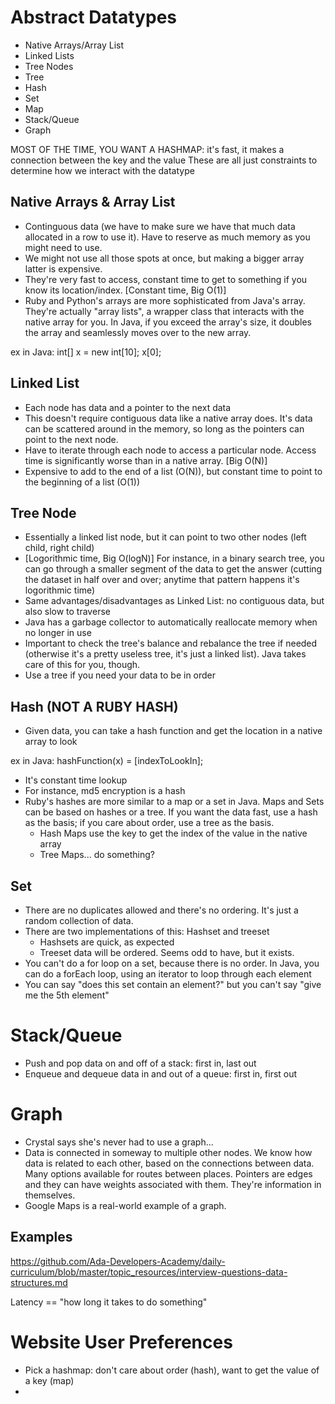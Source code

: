 # Abstract Datatypes

- Native Arrays/Array List
- Linked Lists
- Tree Nodes
- Tree
- Hash
- Set
- Map
- Stack/Queue
- Graph

MOST OF THE TIME, YOU WANT A HASHMAP: it's fast, it makes a connection between the key and the value
These are all just constraints to determine how we interact with the datatype


## Native Arrays & Array List

- Continguous data (we have to make sure we have that much data allocated in a row to use it). Have to reserve as much memory as you might need to use.
- We might not use all those spots at once, but making a bigger array latter is expensive.
- They're very fast to access, constant time to get to something if you know its location/index. [Constant time, Big O(1)]
- Ruby and Python's arrays are more sophisticated from Java's array. They're actually "array lists", a wrapper class that interacts with the native array for you. In Java, if you exceed the array's size, it doubles the array and seamlessly moves over to the new array.

ex in Java:
int[] x = new int[10];
x[0];


## Linked List

- Each node has data and a pointer to the next data
- This doesn't require contiguous data like a native array does. It's data can be scattered around in the memory, so long as the pointers can point to the next node.
- Have to iterate through each node to access a particular node. Access time is significantly worse than in a native array. [Big O(N)]
- Expensive to add to the end of a list (O(N)), but constant time to point to the beginning of a list (O(1))


## Tree Node

- Essentially a linked list node, but it can point to two other nodes (left child, right child)
- [Logorithmic time, Big O(logN)] For instance, in a binary search tree, you can go through a smaller segment of the data to get the answer (cutting the dataset in half over and over; anytime that pattern happens it's logorithmic time)
- Same advantages/disadvantages as Linked List: no contiguous data, but also slow to traverse
- Java has a garbage collector to automatically reallocate memory when no longer in use
- Important to check the tree's balance and rebalance the tree if needed (otherwise it's a pretty useless tree, it's just a linked list). Java takes care of this for you, though.
- Use a tree if you need your data to be in order


## Hash (NOT A RUBY HASH)

- Given data, you can take a hash function and get the location in a native array to look

ex in Java:
hashFunction(x) = [indexToLookIn];

- It's constant time lookup
- For instance, md5 encryption is a hash
- Ruby's hashes are more similar to a map or a set in Java. Maps and Sets can be based on hashes or a tree. If you want the data fast, use a hash as the basis; if you care about order, use a tree as the basis.
  * Hash Maps use the key to get the index of the value in the native array
  * Tree Maps... do something?


## Set

- There are no duplicates allowed and there's no ordering. It's just a random collection of data.
- There are two implementations of this: Hashset and treeset
  * Hashsets are quick, as expected
  * Treeset data will be ordered. Seems odd to have, but it exists.
- You can't do a for loop on a set, because there is no order. In Java, you can do a forEach loop, using an iterator to loop through each element
- You can say "does this set contain an element?" but you can't say "give me the 5th element"


# Stack/Queue

- Push and pop data on and off of a stack: first in, last out
- Enqueue and dequeue data in and out of a queue: first in, first out


# Graph

- Crystal says she's never had to use a graph...
- Data is connected in someway to multiple other nodes. We know how data is related to each other, based on the connections between data. Many options available for routes between places. Pointers are edges and they can have weights associated with them. They're information in themselves.
- Google Maps is a real-world example of a graph.



## Examples

https://github.com/Ada-Developers-Academy/daily-curriculum/blob/master/topic_resources/interview-questions-data-structures.md

Latency == "how long it takes to do something"


# Website User Preferences

- Pick a hashmap: don't care about order (hash), want to get the value of a key (map)
- 
